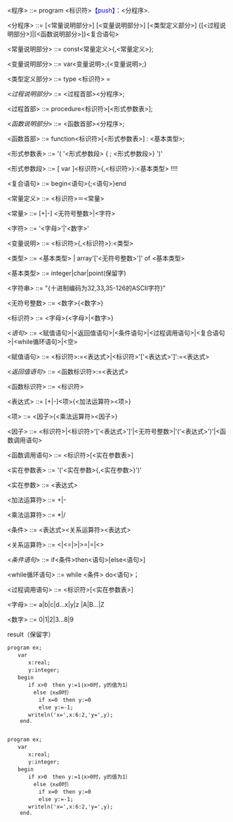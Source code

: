 <程序>					::=    program <标识符><font color=Blue>【push】</font>：<分程序>.

<分程序>				::=    [<常量说明部分>] [<变量说明部分>] [<类型定义部分>] {[<过程说明部分>]|[<函数说明部分>]}<复合语句>

<常量说明部分>	::=    const<常量定义>{,<常量定义>};

<变量说明部分>	::=    var<变量说明>;{<变量说明>;}

<类型定义部分>	::=	type <标识符> = 

<*过程说明部分*>	::=    <过程首部><分程序>;

<过程首部>			::=    procedure<标识符>[<形式参数表>];

<*函数说明部分*>	::=    <函数首部><分程序>;

<函数首部>			::=    function<标识符>[<形式参数表>] : <基本类型>;

<形式参数表>		::=    '( '<形式参数段> { ; <形式参数段>} ')'

<形式参数段>		::=    [ var ]<标识符>{,<标识符>}:<基本类型>		!!!!

<复合语句>			::=    begin<语句>{;<语句>}end

<常量定义>			::=    <标识符>＝<常量>

<常量>					::=    [+|-] <无符号整数>|<字符>

<字符>					::=    '<字母>'|'<数字>'

<变量说明>			::=    <标识符>{,<标识符>}:<类型>

<类型>					::=    <基本类型> | array'['<无符号整数>']' of <基本类型>

<基本类型>			::=    integer|char|point(保留字)

<字符串>				::=    "{十进制编码为32,33,35-126的ASCII字符}"

<无符号整数>		::=    <数字>{<数字>}

<标识符>				::=    <字母>{<字母>|<数字>}

<*语句*>					::=    <赋值语句>|<返回值语句>|<条件语句>|<过程调用语句>|<复合语句>|<while循环语句>|<空>

<赋值语句>			::=    <标识符>:=<表达式>|<标识符>'['<表达式>']':=<表达式>

<*返回值语句*>		::=    <函数标识符>:=<表达式>

<函数标识符>		::=    <标识符>

<表达式>				::=    [+|-]<项>{<加法运算符><项>}

<项>						::=    <因子>{<乘法运算符><因子>}

<因子>					::=    <标识符>|<标识符>'['<表达式>']'|<无符号整数>|'('<表达式>')'|<函数调用语句>

<函数调用语句>	::=    <标识符>[<实在参数表>]

<实在参数表>		::=    '('<实在参数>{,<实在参数>}')'

<实在参数>			::=    <表达式> 

<加法运算符>		::=    +|-

<乘法运算符>		::=    \*|/

<条件>					::=    <表达式><关系运算符><表达式>

<关系运算符>		::=    <|<=|>|>=|=|<>

<*条件语句*>			::=    if<条件>then<语句>[else<语句>]

<while循环语句>	::=    while <条件> do<语句>；

<过程调用语句>	::=    <标识符>[<实在参数表>]

<字母>					::=    a|b|c|d…x|y|z |A|B…|Z

<数字>					::=    0|1|2|3…8|9



result（保留字）





```
program ex;
　　var
　　　　x:real;
　　　　y:integer;
　　begin
　　　　if x>0　then y:=1｛x>0时，y的值为1｝
　　　　　else ｛x≤0时｝
　　　　　　if x=0　then y:=0
　　　　　　else y:=-1;
　　　　writeln('x=',x:6:2,'y=',y);
	end.
	
	
program ex;
　　var
　　　　x:real;
　　　　y:integer;
　　begin
　　　　if x>0　then y:=1｛x>0时，y的值为1｝
　　　　　else ｛x≤0时｝
　　　　　　if x=0　then y:=0
　　　　　　else y:=-1;
　　　　writeln('x=',x:6:2,'y=',y);
	end.
```

